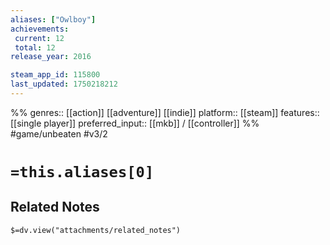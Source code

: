 ```yaml
---
aliases: ["Owlboy"]
achievements:
 current: 12
 total: 12
release_year: 2016

steam_app_id: 115800
last_updated: 1750218212
---
```

%%
genres:: [[action]] [[adventure]] [[indie]]
platform:: [[steam]]
features:: [[single player]]
preferred_input:: [[mkb]] / [[controller]]
%%
#game/unbeaten
#v3/2

# `=this.aliases[0]`
## Related Notes
`$=dv.view("attachments/related_notes")`